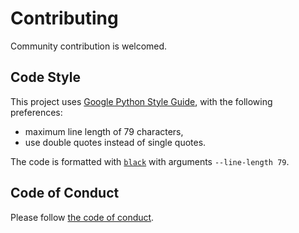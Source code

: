 # Contributing

Community contribution is welcomed.

## Code Style

This project uses [Google Python Style Guide](https://google.github.io/styleguide/pyguide.html), with the following preferences:

-   maximum line length of 79 characters,
-   use double quotes instead of single quotes.

The code is formatted with [`black`](https://github.com/psf/black) with arguments `--line-length 79`.

## Code of Conduct

Please follow [the code of conduct](CODE_OF_CONDUCT.md).
